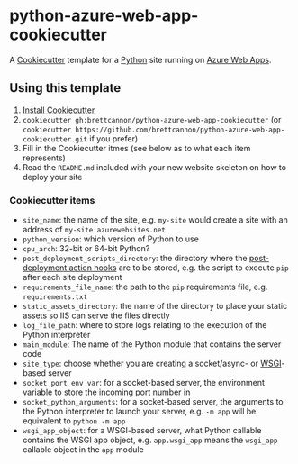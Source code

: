 # python-azure-web-app-cookiecutter

A [Cookiecutter](http://cookiecutter.readthedocs.io/) template for a
[Python](https://www.python.org/) site running on
[Azure Web Apps](https://azure.microsoft.com/en-us/services/app-service/web/).

## Using this template

1. [Install Cookiecutter](http://cookiecutter.readthedocs.io/en/latest/installation.html)
2. `cookiecutter gh:brettcannon/python-azure-web-app-cookiecutter`
   (or `cookiecutter https://github.com/brettcannon/python-azure-web-app-cookiecutter.git`
   if you prefer)
3. Fill in the Cookiecutter itmes (see below as to what each item
   represents)
4. Read the `README.md` included with your new website skeleton on how
   to deploy your site

### Cookiecutter items

- `site_name`: the name of the site, e.g. `my-site` would create a
  site with an address of `my-site.azurewebsites.net`
- `python_version`: which version of Python to use
- `cpu_arch`: 32-bit or 64-bit Python?
- `post_deployment_scripts_directory`: the directory where the
  [post-deployment action hooks](https://github.com/projectkudu/kudu/wiki/Post-Deployment-Action-Hooks)
  are to be stored, e.g. the script to execute `pip` after each site
  deployment
- `requirements_file_name`: the path to the `pip` requirements file,
  e.g. `requirements.txt`
- `static_assets_directory`: the name of the directory to place your
  static assets so IIS can serve the files directly
- `log_file_path`: where to store logs relating to the execution of
  the Python interpreter
- `main_module`: The name of the Python module that contains the
  server code
- `site_type`: choose whether you are creating a socket/async- or
  [WSGI](https://docs.python.org/3/library/wsgiref.html#module-wsgiref)-based
  server
- `socket_port_env_var`: for a socket-based server, the environment
  variable to store the incoming port number in
- `socket_python_arguments`: for a socket-based server, the arguments
  to the Python interpreter to launch your server, e.g. `-m app` will
  be equivalent to `python -m app`
- `wsgi_app_object`: for a WSGI-based server, what Python callable
  contains the WSGI app object, e.g. `app.wsgi_app` means the
  `wsgi_app` callable object in the `app` module
